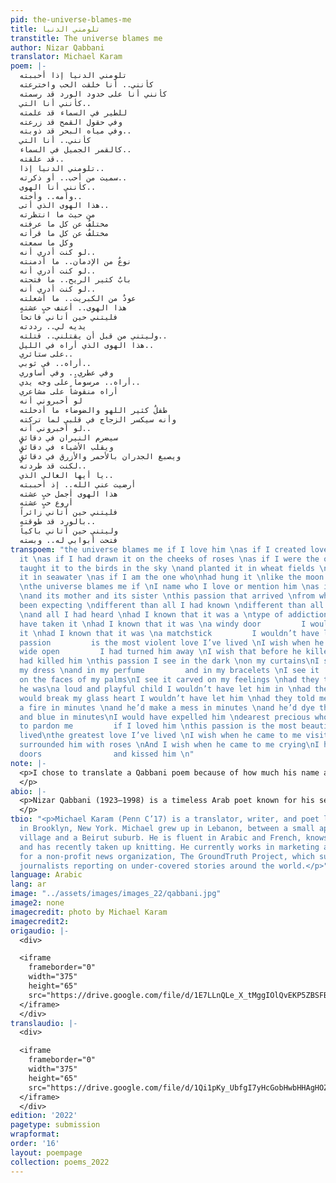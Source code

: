 ```yaml
---
pid: the-universe-blames-me
title: تلومني الدنيا
transtitle: The universe blames me
author: Nizar Qabbani
translator: Michael Karam
poem: |-
  تلومني الدنيا إذا أحببته
  كأنني.. أنا خلقت الحب واخترعته
  كأنني أنا على خدود الورد قد رسمته
  كأنني أنا التي..
  للطير في السماء قد علمته
  وفي حقول القمح قد زرعته
  وفي مياه البحر قد ذوبته..
  كأنني.. أنا التي
  كالقمر الجميل في السماء..
  قد علقته..
  تلومني الدنيا إذا..
  سميت من أحب.. أو ذكرته..
  كأنني أنا الهوى..
  وأمه.. وأخته..
  هذا الهوى الذي أتى..
  من حيث ما انتظرته
  مختلفٌ عن كل ما عرفته
  مختلفٌ عن كل ما قرأته
  وكل ما سمعته
  لو كنت أدري أنه..
  نوعٌ من الإدمان.. ما أدمنته
  لو كنت أدري أنه..
  بابٌ كثير الريح.. ما فتحته
  لو كنت أدري أنه..
  عودٌ من الكبريت.. ما أشعلته
  هذا الهوى.. أعنف حبٍ عشته
  فليتني حين أتاني فاتحاً
  يديه لي.. رددته
  وليتني من قبل أن يقتلني.. قتلته..
  هذا الهوى الذي أراه في الليل..
  على ستائري..
  أراه.. في ثوبي..
  وفي عطري.. وفي أساوري
  أراه.. مرسوماً على وجه يدي..
  أراه منقوشاً على مشاعري
  لو أخبروني أنه
  طفلٌ كثير اللهو والضوضاء ما أدخلته
  وأنه سيكسر الزجاج في قلبي لما تركته
  لو أخبروني أنه..
  سيضرم النيران في دقائقٍ
  ويقلب الأشياء في دقائقٍ
  ويصبغ الجدران بالأحمر والأزرق في دقائقٍ
  لكنت قد طردته..
  يا أيها الغالي الذي..
  أرضيت عني الله.. إذ أحببته
  هذا الهوى أجمل حبٍ عشته
  أروع حبٍ عشته
  فليتني حين أتاني زائراً
  بالورد قد طوقته..
  وليتني حين أتاني باكياً
  فتحت أبوابي له.. وبسته
transpoem: "the universe blames me if I love him \nas if I created love and invented
  it \nas if I had drawn it on the cheeks of roses \nas if I were the one who \nhad
  taught it to the birds in the sky \nand planted it in wheat fields \nand stirred
  it in seawater \nas if I am the one who\nhad hung it \nlike the moon in the sky
  \nthe universe blames me if \nI name who I love or mention him \nas if I were passion
  \nand its mother and its sister \nthis passion that arrived \nfrom where I hadn’t
  been expecting \ndifferent than all I had known \ndifferent than all I had read
  \nand all I had heard \nhad I known that it was a \ntype of addiction        I wouldn’t
  have taken it \nhad I known that it was \na windy door         I wouldn’t have opened
  it \nhad I known that it was \na matchstick         I wouldn’t have lit it \nthis
  passion         is the most violent love I’ve lived \nI wish when he came to me\narms
  wide open         I had turned him away \nI wish that before he killed me                 I
  had killed him \nthis passion I see in the dark \non my curtains\nI see it                 in
  my dress \nand in my perfume         and in my bracelets \nI see it                 drawn
  on the faces of my palms\nI see it carved on my feelings \nhad they told me that
  he was\na loud and playful child I wouldn’t have let him in \nhad they told me he
  would break my glass heart I wouldn’t have let him \nhad they told me \nhe’d set
  a fire in minutes \nand he’d make a mess in minutes \nand he’d dye the walls red
  and blue in minutes\nI would have expelled him \ndearest precious who \ngot god
  to pardon me         if I loved him \nthis passion is the most beautiful love I’ve
  lived\nthe greatest love I’ve lived \nI wish when he came to me visiting\nI had
  surrounded him with roses \nAnd I wish when he came to me crying\nI had opened my
  doors                and kissed him \n"
note: |-
  <p>I chose to translate a Qabbani poem because of how much his name and works remind me of my early schooling in Lebanon. While he is not as famous in America, I hope this is a step toward a growing fascinated audience. Because Arabic is a gendered language, it is clear that the speaker is a woman, a fact which gets lost in English. Because the word “passion” (<span lang="ar">الهوى</span>) and the speaker’s lover both use the same set of masculine pronouns, a reader of the original cannot properly identify to whom or to what the speaker is referring. In English, these two nouns use different pronouns (“it” and “he,” respectively), requiring the translator to decide when “passion” was the antecedent and when it was the lover. The original, like most modern poems in Arabic, uses ellipses heavily, which I don’t enjoy as much in an English poem; I opted for longer spaces instead.
  </p>
abio: |-
  <p>Nizar Qabbani (1923–1998) is a timeless Arab poet known for his sensual and romantic verse. A lawyer by training, he spent more than twenty years working as a diplomat. In addition to his two dozen volumes of poetry and his contributions to the Lebanese newspaper <em>Al Hayat</em>, his poetry has been sung in lyrics by Lebanese and Syrian vocalists, popularizing his work. People, young and old, in Lebanon — he lived in Beirut for a while — and Syria, his home country, sing along to these familiar tunes. Qabbani writes of romantic and political despair and advocates for Arab nationalism and social freedoms for women.
  </p>
tbio: "<p>Michael Karam (Penn C’17) is a translator, writer, and poet living and working
  in Brooklyn, New York. Michael grew up in Lebanon, between a small apple-growing
  village and a Beirut suburb. He is fluent in Arabic and French, knows some Spanish,
  and has recently taken up knitting. He currently works in marketing and fundraising
  for a non-profit news organization, The GroundTruth Project, which supports emerging
  journalists reporting on under-covered stories around the world.</p>"
language: Arabic
lang: ar
image: "../assets/images/images_22/qabbani.jpg"
image2: none
imagecredit: photo by Michael Karam
imagecredit2:
origaudio: |-
  <div>

  <iframe
    frameborder="0"
    width="375"
    height="65"
    src="https://drive.google.com/file/d/1E7LLnQLe_X_tMggIOlQvEKP5ZBSFBysE/preview">
  </iframe>
  </div>
translaudio: |-
  <div>

  <iframe
    frameborder="0"
    width="375"
    height="65"
    src="https://drive.google.com/file/d/1Qi1pKy_UbfgI7yHcGobHwbHHAgHOZ5dt/preview">
  </iframe>
  </div>
edition: '2022'
pagetype: submission
wrapformat:
order: '16'
layout: poempage
collection: poems_2022
---
```

